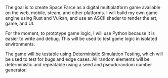 The goal is to create Space Farce as a digital multiplatform game available on the web, mobile, steam, and other platforms. I will build my own game engine using Rust and Vulkan, and use an ASCII shader to render the art, game, and UI.

For the moment, to prototype game logic, I will use Python because it is easier to write and debug. This will be used to test game logic in isolated environments.

The game will be testable using Deterministic Simulation Testing, which will be used to test for bugs and edge cases. All random elements will be deterministic and repeatable using a seed and pseudorandom number generator.

